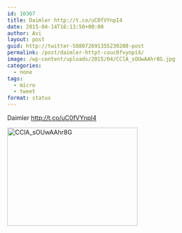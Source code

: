 ```yaml
---
id: 10367
title: Daimler http://t.co/uC0fVYnpI4
date: 2015-04-14T16:13:50+00:00
author: Avi
layout: post
guid: http://twitter-588072691355230208-post
permalink: /post/daimler-httpt-couc0fvynpi4/
image: /wp-content/uploads/2015/04/CClA_sOUwAAhr8G.jpg
categories:
  - none
tags:
  - micro
  - tweet
format: status
---
```

Daimler http://t.co/uC0fVYnpI4

<img width="300" height="225" src="http://aviflax.com/wp-content/uploads/2015/04/CClA_sOUwAAhr8G-300x225.jpg" class="attachment-medium" alt="CClA_sOUwAAhr8G" />